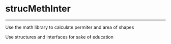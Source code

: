 # strucMethInter
-----
Use the math library to calculate permiter and area of shapes

Use structures and interfaces for sake of education